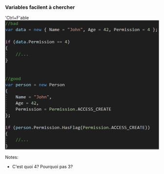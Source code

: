 ### Variables facilent à chercher

'Ctrl+F'able  
![](images/code/ctrlFable.png?raw=true)

Notes:
- C'est quoi 4? Pourquoi pas 3?
